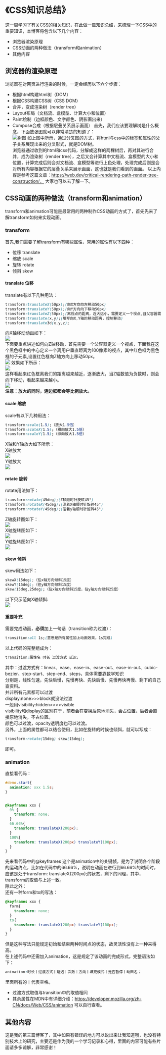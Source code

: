 # 《CSS知识总结》
这一周学习了有关CSS的相关知识，在此做一篇知识总结，来梳理一下CSS中的重要知识，本博客将包含以下几个内容：
* 浏览器渲染原理
* CSS动画的两种做法（transform和animation）
* 其他内容  
## 浏览器的渲染原理
浏览器在对网页进行渲染的时候，一定会经历以下六个步骤：
* 根据html构建html树（DOM）
* 根据CSS构建CSS树（CSS DOM）
* 合并，变成渲染树（render tree）
* Layout布局（文档流、盒模型、计算大小和位置）
* Paint绘制（边框颜色、文字颜色、阴影画出来）
* Compose合成（根据层叠关系展示画面） 
首先，我们应该要理解树是什么概念，下面放张图就可以非常清楚的知道了：  
![树图](./picture/树图.png)
如上图中所示，通过分叉图的方式，将html与css中的标签和属性的父子关系展现出来的分叉形式，就是DOM树。  
浏览器通过收到的html和css代码，分解成这样的两棵树后，再对其进行合并，成为渲染树（render tree），之后又会计算其中文档流、盒模型的大小和位置，计算完成后则会对文档流、盒模型等进行上色处理，处理完成后则是会对所有内容根据它的层叠关系来展示画面，这也就是我们看到的画面。
以上内容是参考这篇文章：https://web.dev/critical-rendering-path-render-tree-construction/， 大家也可以去了解一下。
## CSS动画的两种做法（transform和animation）
transform和animation可能是最常用的两种制作CSS动画的方式了，首先先来了解transform如何来实现动画。
### transform
首先,我们需要了解transform有哪些属性，常用的属性有以下四种：
* 位移 translate
* 缩放 scale
* 旋转 rotate
* 倾斜 skew  
#### translate 位移
translate有以下几种用法：
```css
transform:translateX(50px);(向X方向向左移动50px)
transform:translateY(50px);(向Y方向向下移动50px)
transform:translateZ(50px);(离视点的距离，近大远小，需要定义一个视点,且父容器需要perspective)
transform:translate(x,y);(填写向X,Y轴的移动距离，控制移动)
transform:translate3d(x,y,z);
```
向X轴移动动画如下：  
![](./picture/translateX.gif)  
下面要重点讲述如何向Z轴移动，首先需要一个父容器定义一个视点，下面我在这个黑色框中的中心定义一个离用户垂直距离为100像素的视点，其中红色框为黑色框的子元素,设置红色框向Z轴方向上移动50px。  
![](./picture/transplateZ.png)
效果如下所示：  
![](./picture/Z轴.gif)  
这样看起来红色框离我们的距离越来越近，逐渐放大，当Z轴数值为负数时，则会向下移动，看起来越来越小。  
![](./picture/Z轴下.gif)  
**注意：放大的同时，连边框都会等比例放大。**
#### scale 缩放
scale有以下几种用法：
```css
transform:scale(1.5);（放大1.5倍）
transform:scaleX(1.5);（横向放大1.5倍）
transform:scaleY(1.5);（纵向放大1.5倍）
```
X轴和Y轴放大如下所示：  
X轴放大  
![](./picture/scaleX.gif)  
Y轴放大  
![](./picture/scaleY.gif)
#### rotate 旋转
rotate用法如下：
```css
transform:rotate(45deg);(Z轴顺时针旋转45°)
transform:rotateX(45deg);(沿着X轴顺时针旋转45°)
transform:rotateY(45deg);(沿着y轴顺时针旋转45°)
```
Z轴旋转图如下：    
![](./picture/rotateZ.gif)  
X轴旋转图如下：  
![](./picture/rotateX.gif)  
Y轴旋转图如下：  
![](./picture/rotateY.gif)  
#### skew 倾斜
skew用法如下：
```css
skewX(15deg);（往x轴方向倾斜15度）
skewY(15deg);（往y轴方向倾斜15度）
skew(15deg,25deg);（往x轴方向倾斜15度，往y轴方向倾斜25度）
```
以下只示范向X轴倾斜:  
![](./picture/skewX.gif)
#### 重要补充
需要完成动画，**必须**加上一句话（transition称为过渡）：
```css
transition:all 1s;(意思是所有属性加上动画效果，1s完成)
```
以上代码的完整组成为：
```css
transition:属性名 时长 过渡方式 延迟;
```
其中：过渡方式有：linear、ease、ease-in、ease-out、ease-in-out、cubic-bezier、step-start、step-end、steps，具体需要靠数学知识  
分别是，线性匀速，先快后慢，先慢再快、先快后慢、先慢再快再慢、剩下的自己查资料。  
并非所有元素都可以过渡  
display:none>>>block就没法过渡  
一般用visibility:hidden>>>>visible  
visibility和display的区别在于，前者会在变换后原地消失，会占位置，后者会直接原地消失，不占位置。  
颜色可以过渡，opacity透明度也可以过渡。  
另外，上面的属性都可以结合使用，比如在旋转的时候也倾斜，就可以写成：  
```css
transform:rotate(15deg) skew(15deg);
```
即可。
### animation
直接看代码：
```css
#demo.start{
  animation: xxx 1.5s;
}


@keyframes xxx {
  0% {
    transform: none;
  }
  66.66%{
    transform: translateX(200px);
  }
  100%{
    transform: translateX(200px) translateY(100px);
  }
}
```
先来看代码中的@keyframes
这个是animation中的关键帧，是为了说明各个阶段的运动终点，比如在代码中的66.66%，说明在动画在进行到66.66%的时间时，应该是处于transform: translateX(200px);的状态，剩下的同理，其中，transform的取值与上述一致。  
除此之外：  
还有一种form和to的写法：
```css
@keyframes xxx {
  form{
    transform: none;
  }
  to{
    transform: translateX(200px) translateY(100px);
  }
}
```
但是这种写法只能规定初始和结束两种时间点的状态，故灵活性没有上一种来得高。  
在上述代码中还需加入animation，这是规定了该动画的完成形式，完整语法如下：
```css
animation:时长丨过渡方式丨延迟丨次数丨方向丨填充模式丨是否暂停丨动画名；
```
里面所有的丨代表空格。  
* 过渡方式取值与transition中的取值相同
* 其余属性在MDN中有详细介绍：https://developer.mozilla.org/zh-CN/docs/Web/CSS/animation 可以自行查看。
## 其他内容
这是我的第三篇博客了，其中如果有错误的地方可以说出来让我知道哦，也没有特别技术上的研究，主要还是作为我的一个学习记录和心得，里面的内容可能有些片面请多多谅解，非常感谢！
